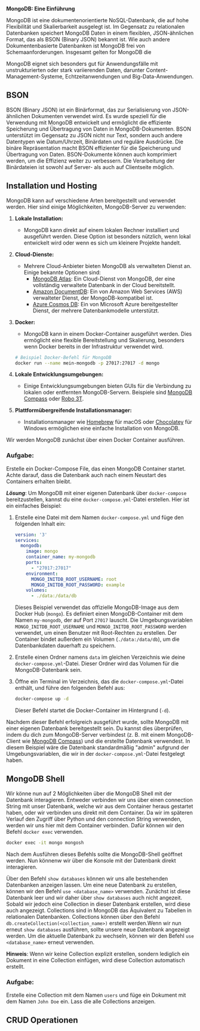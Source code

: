 **MongoDB: Eine Einführung**

MongoDB ist eine dokumentenorientierte NoSQL-Datenbank, die auf hohe Flexibilität und Skalierbarkeit ausgelegt ist. Im Gegensatz zu relationalen Datenbanken speichert MongoDB Daten in einem flexiblen, JSON-ähnlichen Format, das als BSON (Binary JSON) bekannt ist. Wie auch andere Dokumentenbasierte Datenbanken ist MongoDB frei von Schemaanforderungen. Insgesamt gelten for MongoDB die 

MongoDB eignet sich besonders gut für Anwendungsfälle mit unstrukturierten oder stark variierenden Daten, darunter Content-Management-Systeme, Echtzeitanwendungen und Big-Data-Anwendungen.


## BSON
BSON (Binary JSON) ist ein Binärformat, das zur Serialisierung von JSON-ähnlichen Dokumenten verwendet wird. Es wurde speziell für die Verwendung mit MongoDB entwickelt und ermöglicht die effiziente Speicherung und Übertragung von Daten in MongoDB-Dokumenten. BSON unterstützt im Gegensatz zu JSON nicht nur Text, sondern auch andere Datentypen wie Datum/Uhrzeit, Binärdaten und reguläre Ausdrücke. Die binäre Repräsentation macht BSON effizienter für die Speicherung und Übertragung von Daten. BSON-Dokumente können auch komprimiert werden, um die Effizienz weiter zu verbessern. Die Verarbeitung der Binärdateien ist sowohl auf Server- als auch auf Clientseite möglich.


## Installation und Hosting

MongoDB kann auf verschiedene Arten bereitgestellt und verwendet werden. Hier sind einige Möglichkeiten, MongoDB-Server zu verwenden:

1. **Lokale Installation:**
   - MongoDB kann direkt auf einem lokalen Rechner installiert und ausgeführt werden. Diese Option ist besonders nützlich, wenn lokal entwickelt wird oder wenn es sich um kleinere Projekte handelt.

2. **Cloud-Dienste:**
   - Mehrere Cloud-Anbieter bieten MongoDB als verwalteten Dienst an. Einige bekannte Optionen sind:
     - [MongoDB Atlas](https://www.mongodb.com/cloud/atlas): Ein Cloud-Dienst von MongoDB, der eine vollständig verwaltete Datenbank in der Cloud bereitstellt.
     - [Amazon DocumentDB](https://aws.amazon.com/documentdb/): Ein von Amazon Web Services (AWS) verwalteter Dienst, der MongoDB-kompatibel ist.
     - [Azure Cosmos DB](https://azure.microsoft.com/en-us/services/cosmos-db/): Ein von Microsoft Azure bereitgestellter Dienst, der mehrere Datenbankmodelle unterstützt.

3. **Docker:**
   - MongoDB kann in einem Docker-Container ausgeführt werden. Dies ermöglicht eine flexible Bereitstellung und Skalierung, besonders wenn Docker bereits in der Infrastruktur verwendet wird.

   ```bash
   # Beispiel Docker-Befehl für MongoDB
   docker run --name mein-mongodb -p 27017:27017 -d mongo
   ```

4. **Lokale Entwicklungsumgebungen:**
   - Einige Entwicklungsumgebungen bieten GUIs für die Verbindung zu lokalen oder entfernten MongoDB-Servern. Beispiele sind [MongoDB Compass](https://www.mongodb.com/products/compass) oder [Robo 3T](https://robomongo.org/).

5. **Plattformübergreifende Installationsmanager:**
   - Installationsmanager wie [Homebrew](https://brew.sh/) für macOS oder [Chocolatey](https://chocolatey.org/) für Windows ermöglichen eine einfache Installation von MongoDB.


Wir werden MongoDB zunächst über einen Docker Container ausführen.

### Aufgabe:
Erstelle ein Docker-Compose File, das einen MongoDB Container startet. Achte darauf, dass die Datenbank auch nach einem Neustart des Containers erhalten bleibt.

***Lösung***:
Um MongoDB mit einer eigenen Datenbank über `docker-compose` bereitzustellen, kannst du eine `docker-compose.yml`-Datei erstellen. Hier ist ein einfaches Beispiel:

1. Erstelle eine Datei mit dem Namen `docker-compose.yml` und füge den folgenden Inhalt ein:

   ```yaml
   version: '3'
   services:
     mongodb:
       image: mongo
       container_name: my-mongodb
       ports:
         - "27017:27017"
       environment:
         MONGO_INITDB_ROOT_USERNAME: root
         MONGO_INITDB_ROOT_PASSWORD: example
       volumes:
         - ./data:/data/db
   ```

   Dieses Beispiel verwendet das offizielle MongoDB-Image aus dem Docker Hub (`mongo`). Es definiert einen MongoDB-Container mit dem Namen `my-mongodb`, der auf Port `27017` lauscht. Die Umgebungsvariablen `MONGO_INITDB_ROOT_USERNAME` und `MONGO_INITDB_ROOT_PASSWORD` werden verwendet, um einen Benutzer mit Root-Rechten zu erstellen. Der Container bindet außerdem ein Volumen (`./data:/data/db`), um die Datenbankdaten dauerhaft zu speichern.

2. Erstelle einen Ordner namens `data` im gleichen Verzeichnis wie deine `docker-compose.yml`-Datei. Dieser Ordner wird das Volumen für die MongoDB-Datenbank sein.

3. Öffne ein Terminal im Verzeichnis, das die `docker-compose.yml`-Datei enthält, und führe den folgenden Befehl aus:

   ```bash
   docker-compose up -d
   ```

   Dieser Befehl startet die Docker-Container im Hintergrund (`-d`).

Nachdem dieser Befehl erfolgreich ausgeführt wurde, sollte MongoDB mit einer eigenen Datenbank bereitgestellt sein. Du kannst dies überprüfen, indem du dich zum MongoDB-Server verbindest (z. B. mit einem MongoDB-Client wie [MongoDB Compass](https://www.mongodb.com/products/compass)) und die erstellte Datenbank verwendest. In diesem Beispiel wäre die Datenbank standardmäßig "admin" aufgrund der Umgebungsvariablen, die wir in der `docker-compose.yml`-Datei festgelegt haben.

## MongoDB Shell

Wir könne nun auf 2 Möglichkeiten über die MongoDB Shell mit der Datenbank interagieren. Entweder verbinden wir uns über einen connection String mit unser Datenbank, welche wir aus dem Container heraus gestartet haben, oder wir verbinden uns direkt mit dem Container. Da wir im späteren Verlauf den Zugriff über Python und den connection String verwenden, werden wir uns hier mit dem Container verbinden. Dafür können wir den Befehl `docker exec` verwenden.

```bash
docker exec -it mongo mongosh
```

Nach dem Ausführen dieses Befehls sollte die MongoDB-Shell geöffnet werden. Nun könnenw wir über die Konsole mit der Datenbank direkt interagieren.

Über den Befehl `show databases` können wir uns alle bestehenden Datenbanken anzeigen lassen. Um eine neue Datenbank zu erstellen, können wir den Befehl `use <database_name>` verwenden. Zunächst ist diese Datenbank leer und wir daher über `show databases` auch nicht angezeit. Sobald wir jedoch eine Collection in dieser Datenbank erstellen, wird diese auch angezeigt. Collections sind in MongoDB das Äquivalent zu Tabellen in relationalen Datenbanken. Collections können über den Befehl `db.createCollection(<collection_name>)` erstellt werden.Wenn wir nun erneut `show databases` ausführen, sollte unsere neue Datenbank angezeigt werden. Um die aktuelle Datenbank zu wechseln, können wir den Befehl `use <database_name>` erneut verwenden. 

**Hinweis**: Wenn wir keine Collection explizit erstellen, sondern lediglich ein Dokument in eine Collection einfügen, wird diese Collection automatisch erstellt.

### Aufgabe:
Erstelle eine Collection mit dem Namen `users` und füge ein Dokument mit dem Namen `John Doe` ein. Lass die alle Collections anzeigen.

## CRUD Operationen